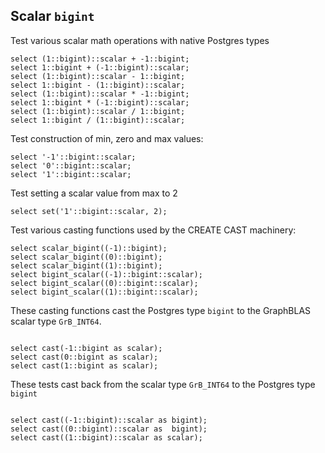 
## Scalar `bigint`

Test various scalar math operations with native Postgres types
```
select (1::bigint)::scalar + -1::bigint;
select 1::bigint + (-1::bigint)::scalar;
select (1::bigint)::scalar - 1::bigint;
select 1::bigint - (1::bigint)::scalar;
select (1::bigint)::scalar * -1::bigint;
select 1::bigint * (-1::bigint)::scalar;
select (1::bigint)::scalar / 1::bigint;
select 1::bigint / (1::bigint)::scalar;

```
Test construction of min, zero and max values:
```
select '-1'::bigint::scalar;
select '0'::bigint::scalar;
select '1'::bigint::scalar;

```
Test setting a scalar value from max to 2
```
select set('1'::bigint::scalar, 2);

```
Test various casting functions used by the CREATE CAST machinery:
```
select scalar_bigint((-1)::bigint);
select scalar_bigint((0)::bigint);
select scalar_bigint((1)::bigint);
select bigint_scalar((-1)::bigint::scalar);
select bigint_scalar((0)::bigint::scalar);
select bigint_scalar((1)::bigint::scalar);

```
These casting functions cast the Postgres type `bigint` to the
GraphBLAS scalar type `GrB_INT64`.
```

select cast(-1::bigint as scalar);
select cast(0::bigint as scalar);
select cast(1::bigint as scalar);

```
These tests cast back from the scalar type `GrB_INT64` to the
Postgres type `bigint`
```

select cast((-1::bigint)::scalar as bigint);
select cast((0::bigint)::scalar as  bigint);
select cast((1::bigint)::scalar as scalar);
```
